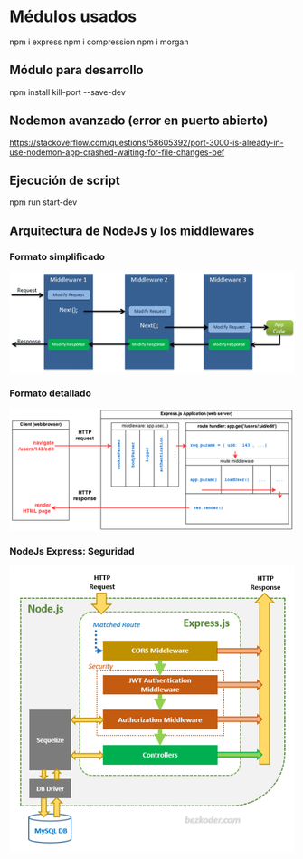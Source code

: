 # Médulos usados
npm i express
npm i compression
npm i morgan
## Módulo para desarrollo
npm install kill-port --save-dev
## Nodemon avanzado (error en puerto abierto)
https://stackoverflow.com/questions/58605392/port-3000-is-already-in-use-nodemon-app-crashed-waiting-for-file-changes-bef



## Ejecución de script
npm run start-dev

## Arquitectura de NodeJs y los middlewares
### Formato simplificado
![Arquitectura](middleware.png "Middlewares en NodeJs")

### Formato detallado
![Detalle](ExpressJSChart.png "Detalle de ExpressJS")

### NodeJs Express: Seguridad
![Seguridad](node-js-jwt-authentication-mysql-architecture.png "Seguridad avanzada")